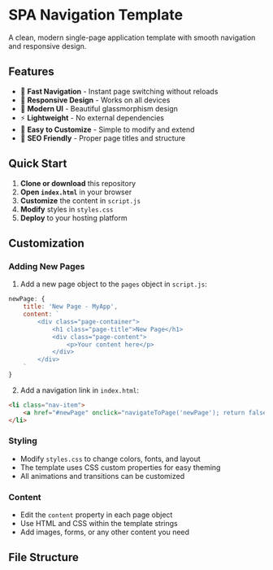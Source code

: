 # SPA Navigation Template

A clean, modern single-page application template with smooth navigation and responsive design.

## Features

- 🚀 **Fast Navigation** - Instant page switching without reloads
- 📱 **Responsive Design** - Works on all devices
- 🎨 **Modern UI** - Beautiful glassmorphism design
- ⚡ **Lightweight** - No external dependencies
- 🔧 **Easy to Customize** - Simple to modify and extend
- 🎯 **SEO Friendly** - Proper page titles and structure

## Quick Start

1. **Clone or download** this repository
2. **Open `index.html`** in your browser
3. **Customize** the content in `script.js`
4. **Modify** styles in `styles.css`
5. **Deploy** to your hosting platform

## Customization

### Adding New Pages

1. Add a new page object to the `pages` object in `script.js`:

```javascript
newPage: {
    title: 'New Page - MyApp',
    content: `
        <div class="page-container">
            <h1 class="page-title">New Page</h1>
            <div class="page-content">
                <p>Your content here</p>
            </div>
        </div>
    `
}
```

2. Add a navigation link in `index.html`:

```html
<li class="nav-item">
    <a href="#newPage" onclick="navigateToPage('newPage'); return false;" class="nav-link">New Page</a>
</li>
```

### Styling

- Modify `styles.css` to change colors, fonts, and layout
- The template uses CSS custom properties for easy theming
- All animations and transitions can be customized

### Content

- Edit the `content` property in each page object
- Use HTML and CSS within the template strings
- Add images, forms, or any other content you need

## File Structure
